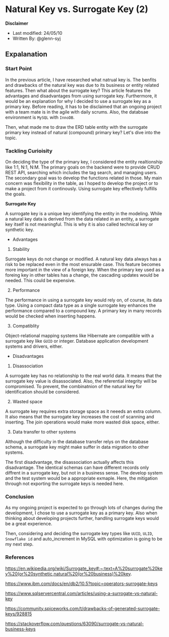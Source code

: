 # Natural Key vs. Surrogate Key (2)

**Disclaimer**

- Last modified: 24/05/10
- Written By: @glenn-syj


## Expalanation

### Start Point

In the previous article, I have researched what natrual key is. The benfits and drawbacks of the natural key was due to its business or entity related features. Then what about the surrogate key? This article features the advantages and disadvantages from using surrogate key. Furthermore, it would be an explanation for why I decided to use a surrogate key as a primary key. Before reading, it has to be disclaimed that an ongoing project with a team mate is in the agile with daily scrums. Also, the databsae environment is `MySQL` with `InnoDB`.

Then, what made me to draw the ERD table entity with the surrogate primary key instead of natural (compound) primary key? Let's dive into the topic.

### Tackling Curioisity

On deciding the type of the primary key, I considered the entity realtionship like 1:1, N:1, N:M. The primary goals on the backend were to provide CRUD REST API, searching which includes the tag search, and managing users. The secondary goal was to develop the functions related in those. My main concern was flexibility in the table, as I hoped to develop the project or to make a project from it continously. Using surrogate key effectively fulfills the goals.

**Surrogate Key**

A surrogate key is a unique key identifying the entity in the modeling. While a natural key data is derived from the data related in an entity, a surrogate key itself is not meaningful. This is why it is also called technical key or synthetic key.

- Advantages

1. Stability

Surrogate keys do not change or modified. A natural key data always has a risk to be replaced even in the most ensurable case. This feature becomes more important in the view of a foreign key. When the primary key used as a foreing key in other tables has a change, the cascading updates would be needed. This could be expensive.

2. Performance

The performance in using a surrogate key would rely on, of course, its data type. Using a compact data type as a single surrogate key enhances the performance compared to a compound key. A primary key in many records would be checked when inserting happens.

3. Compatiblity

Object-relational mapping systems like Hibernate are compatible with a surrogate key like `GUID` or integer. Database application development systems and drivers, either.

- Disadvantages

1. Disassociation

A surrogate key has no relationship to the real world data. It means that the surrogate key value is disassociated. Also, the referential integrity will be compromised. To prevent, the combinatnion of the natural key for identification should be considered. 

2. Wasted space

A surrogate key requires extra storage space as it neeeds an extra column. It also means that the surrogate key increases the cost of scanning and inserting. The join operations would make more wasted disk space, either.

3. Data transfer to other systems

Although the difficulty in the database transfer relys on the database schema, a surrogate key might make suffer in data migration to other systems.

The first disadvantage, the disassociation actually affects this disadvantage. The identical schemas can have different records only diffrent in a surrogate key, but not in a business sense. The develop system and the test system would be a appropriate exmaple. Here, the mitigation through not exporting the surrogate keys is needed here. 

### Conclusion

As my ongoing project is expected to go through lots of changes during the development, I chose to use a surrogate key as a primary key. Also when thinking about developing projects further, handling surrogate keys would be a great experience. 

Then, considering and deciding the surrogate key types like `UUID`, `ULID`, `Snowflake id` and auto_increment in MySQL with optimization is going to be my next step.

### References

https://en.wikipedia.org/wiki/Surrogate_key#:~:text=A%20surrogate%20key%20(or%20synthetic,natural%20(or%20business)%20key.

https://www.ibm.com/docs/en/db2/10.5?topic=operators-surrogate-keys

https://www.sqlservercentral.com/articles/using-a-surrogate-vs-natural-key

https://community.spiceworks.com/t/drawbacks-of-generated-surrogate-keys/928815

https://stackoverflow.com/questions/63090/surrogate-vs-natural-business-keys